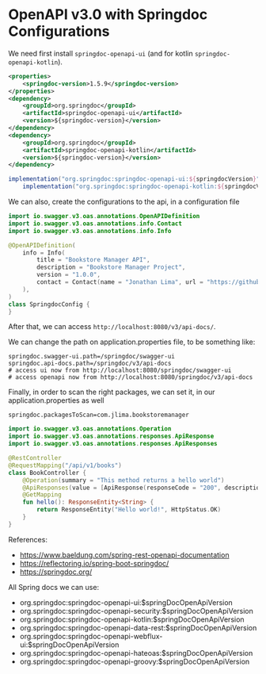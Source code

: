 # OpenAPI v3.0 with Springdoc Configurations
We need first install `springdoc-openapi-ui` (and for kotlin `springdoc-openapi-kotlin`).

```xml
<properties>
    <springdoc-version>1.5.9</springdoc-version>
</properties>
<dependency>
    <groupId>org.springdoc</groupId>
    <artifactId>springdoc-openapi-ui</artifactId>
    <version>${springdoc-version}</version>
</dependency>
<dependency>
    <groupId>org.springdoc</groupId>
    <artifactId>springdoc-openapi-kotlin</artifactId>
    <version>${springdoc-version}</version>
</dependency>
```

```groovy
implementation("org.springdoc:springdoc-openapi-ui:${springdocVersion}")
    implementation("org.springdoc:springdoc-openapi-kotlin:${springdocVersion}")
```

We can also, create the configurations to the api, in a configuration file

```kotlin
import io.swagger.v3.oas.annotations.OpenAPIDefinition
import io.swagger.v3.oas.annotations.info.Contact
import io.swagger.v3.oas.annotations.info.Info

@OpenAPIDefinition(
    info = Info(
        title = "Bookstore Manager API",
        description = "Bookstore Manager Project",
        version = "1.0.0",
        contact = Contact(name = "Jonathan Lima", url = "https://github.com/jlimadev", email = "jlima.dev@gmail.com")
    ),
)
class SpringdocConfig {
}
```

After that, we can access `http://localhost:8080/v3/api-docs/`.

We can change the path on application.properties file, to be something like:
```properties
springdoc.swagger-ui.path=/springdoc/swagger-ui
springdoc.api-docs.path=/springdoc/v3/api-docs
# access ui now from http://localhost:8080/springdoc/swagger-ui
# access openapi now from http://localhost:8080/springdoc/v3/api-docs
```

Finally, in order to scan the right packages, we can set it, in our application.properties as well
```properties
springdoc.packagesToScan=com.jlima.bookstoremanager
```

```kotlin
import io.swagger.v3.oas.annotations.Operation
import io.swagger.v3.oas.annotations.responses.ApiResponse
import io.swagger.v3.oas.annotations.responses.ApiResponses

@RestController
@RequestMapping("/api/v1/books")
class BookController {
    @Operation(summary = "This method returns a hello world")
    @ApiResponses(value = [ApiResponse(responseCode = "200", description = "Success method return")])
    @GetMapping
    fun hello(): ResponseEntity<String> {
        return ResponseEntity("Hello world!", HttpStatus.OK)
    }
}
```

References:
- https://www.baeldung.com/spring-rest-openapi-documentation
- https://reflectoring.io/spring-boot-springdoc/
- https://springdoc.org/

All Spring docs we can use:
- org.springdoc:springdoc-openapi-ui:$springDocOpenApiVersion
- org.springdoc:springdoc-openapi-security:$springDocOpenApiVersion
- org.springdoc:springdoc-openapi-kotlin:$springDocOpenApiVersion
- org.springdoc:springdoc-openapi-data-rest:$springDocOpenApiVersion
- org.springdoc:springdoc-openapi-webflux-ui:$springDocOpenApiVersion
- org.springdoc:springdoc-openapi-hateoas:$springDocOpenApiVersion
- org.springdoc:springdoc-openapi-groovy:$springDocOpenApiVersion